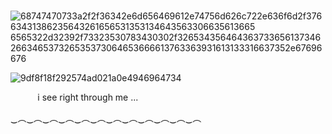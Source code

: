   ‌  ‌  ‌  ‌                     ‌  ‌  ‌  ‌  ‌  ‌  ![68747470733a2f2f36342e6d656469612e74756d626c722e636f6d2f37663431386235643261656531353134643563306635613665 6565322d32392f73323530783430302f326534356464363733656137346266346537326535373064653666613763363931613133316637352e67696676](https://github.com/user-attachments/assets/9162b9a6-d699-436f-92ff-4adec4e30fbc)

![9df8f18f292574ad021a0e4946964734](https://github.com/user-attachments/assets/d84531fe-8f21-4346-a70a-7f4076b75dd7)

‌  ‌                ‌  ‌  ‌  ‌  ‌  ‌  ‌  ‌  ‌ i see right through me ...

‿︵‿︵‿︵‿︵‿︵‿︵‿︵‿︵‿︵‿︵‿︵‿︵
